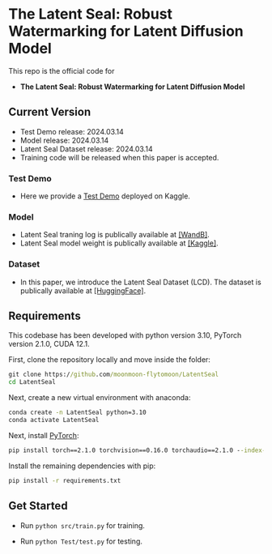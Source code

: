 # The Latent Seal: Robust Watermarking for Latent Diffusion Model
This repo is the official code for
* **The Latent Seal: Robust Watermarking for Latent Diffusion Model**

## Current Version
* Test Demo release: 2024.03.14
* Model release: 2024.03.14
* Latent Seal Dataset release: 2024.03.14
* Training code will be released when this paper is accepted.


### Test Demo
- Here we provide a [Test Demo](https://www.kaggle.com/code/moonmoonflytomoon/latentseal-testdemo) deployed on Kaggle.
### Model
- Latent Seal traning log  is publically available at [[WandB]](https://api.wandb.ai/links/moonmoon-flytomoon/bvi297g2).
- Latent Seal model weight  is publically available at [[Kaggle]](https://www.kaggle.com/datasets/moonmoonflytomoon/latentseal-model).
### Dataset
- In this paper, we introduce the Latent Seal Dataset (LCD).
The dataset is publically available at [[HuggingFace]](https://huggingface.co/datasets/moonmoon-Flytomoon/LSD).

## Requirements
This codebase has been developed with python version 3.10, PyTorch version 2.1.0, CUDA 12.1.

First, clone the repository locally and move inside the folder:
```cmd
git clone https://github.com/moonmoon-flytomoon/LatentSeal
cd LatentSeal
```
Next, create a new virtual environment with anaconda:
```cmd
conda create -n LatentSeal python=3.10
conda activate LatentSeal
```

Next, install [PyTorch](https://pytorch.org/):
```cmd
pip install torch==2.1.0 torchvision==0.16.0 torchaudio==2.1.0 --index-url https://download.pytorch.org/whl/cu121
```

Install the remaining dependencies with pip:
```cmd
pip install -r requirements.txt
```

## Get Started
- Run `python src/train.py` for training.

- Run `python Test/test.py` for testing.
